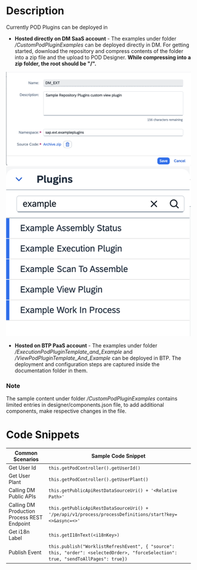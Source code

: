 # Description

Currently POD Plugins can be deployed in 
* **Hosted directly on DM SaaS account** - The examples under folder */CustomPodPluginExamples* can be deployed directly in DM. For getting started, download the repository and compress contents of the folder into a zip file and the upload to POD Designer. **While compressing into a zip folder, the root should be "/".**

![](readmeReferences/image/CustomExtensionNamespace.png)
![](readmeReferences/image/ExamplePlugins.png)


* **Hosted on BTP PaaS account** - The examples under folder */ExecutionPodPluginTemplate_and_Example* and */ViewPodPluginTemplate_And_Example* can be deployed in BTP. The deployment and configuration steps are captured inside the documentation folder in them. 


 
### Note
The sample content under folder */CustomPodPluginExamples* contains limited entries in designer/components.json file, to add additional components, make respective changes in the file.





# Code Snippets


Common Scenarios  | Sample Code Snippet 
----------------- | --------------------
Get User Id | ` this.getPodController().getUserId() `
Get User Plant |  ` this.getPodController().getUserPlant() ` 
Calling DM Public APIs | ` this.getPublicApiRestDataSourceUri() + '<Relative Path>' ` 
Calling DM Production Process REST Endpoint | ` this.getPublicApiRestDataSourceUri() + '/pe/api/v1/process/processDefinitions/start?key=<>&async=<>' `
Get i18n Label | ` this.getI18nText(<i18nKey>) `
Publish Event | ` this.publish("WorklistRefreshEvent", { "source": this, "order": <selectedOrder>, "forceSelection": true, "sendToAllPages": true}) `



